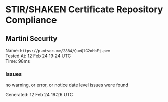 # STIR/SHAKEN Certificate Repository Compliance

## Martini Security

Name: `https://p.mtsec.me/2884/QuvQlG2oHbFj.pem`\
Tested At: 12 Feb 24 19:24 UTC\
Time: 98ms

### Issues

no warning, or error, or notice date level issues were found

Generated: 12 Feb 24 19:26 UTC